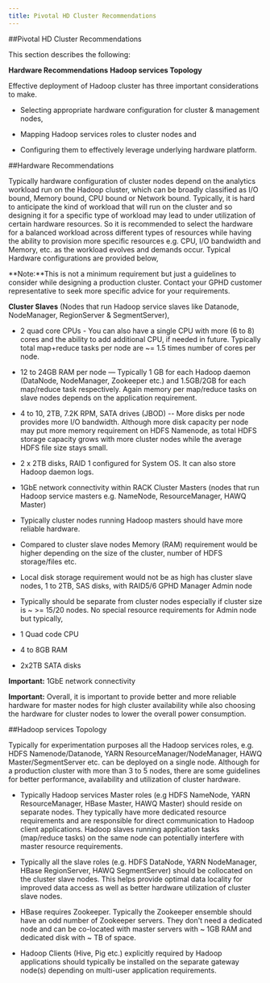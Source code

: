 ```yaml
---
title: Pivotal HD Cluster Recommendations
---
```


##Pivotal HD Cluster Recommendations

This section describes the following:

  **Hardware Recommendations**
  **Hadoop services Topology**

Effective deployment of Hadoop cluster has three important considerations to make.

* Selecting appropriate hardware configuration for cluster & management nodes,

* Mapping Hadoop services roles to cluster nodes and

* Configuring them to effectively leverage underlying hardware platform.

##Hardware Recommendations

Typically hardware configuration of cluster nodes depend on the analytics workload
run on the Hadoop cluster, which can be broadly classified as I/O bound, Memory
bound, CPU bound or Network bound. Typically, it is hard to anticipate the kind of
workload that will run on the cluster and so designing it for a specific type of
workload may lead to under utilization of certain hardware resources. So it is
recommended to select the hardware for a balanced workload across different types of
resources while having the ability to provision more specific resources e.g. CPU, I/O
bandwidth and Memory, etc. as the workload evolves and demands occur.
Typical Hardware configurations are provided below,

**Note:**This is not a minimum requirement but just a guidelines to consider while designing a production cluster. Contact your GPHD customer  representative to seek more specific advice for your requirements.

**Cluster Slaves** (Nodes that run Hadoop service slaves like Datanode, NodeManager,
RegionServer & SegmentServer),

* 2 quad core CPUs - You can also have a single CPU with more (6 to 8) cores and
  the ability to add additional CPU, if needed in future. Typically total map+reduce
  tasks per node are ~= 1.5 times number of cores per node.

* 12 to 24GB RAM per node — Typically 1 GB for each Hadoop daemon
  (DataNode, NodeManager, Zookeeper etc.) and 1.5GB/2GB for each map/reduce
  task respectively. Again memory per map/reduce tasks on slave nodes depends on
  the application requirement.

* 4 to 10, 2TB, 7.2K RPM, SATA drives (JBOD) -- More disks per node provides
  more I/O bandwidth. Although more disk capacity per node may put more
  memory requirement on HDFS Namenode, as total HDFS storage capacity grows
  with more cluster nodes while the average HDFS file size stays small.

* 2 x 2TB disks, RAID 1 configured for System OS. It can also store Hadoop
  daemon logs.

* 1GbE network connectivity within RACK
  Cluster Masters (nodes that run Hadoop service masters e.g. NameNode,
  ResourceManager, HAWQ Master)

* Typically cluster nodes running Hadoop masters should have more reliable
  hardware.

* Compared to cluster slave nodes Memory (RAM) requirement would be higher
  depending on the size of the cluster, number of HDFS storage/files etc.

* Local disk storage requirement would not be as high has cluster slave nodes, 1 to
  2TB, SAS disks, with RAID5/6
  GPHD Manager Admin node

* Typically should be separate from cluster nodes especially if cluster size is ~ >=
  15/20 nodes. No special resource requirements for Admin node but typically,

* 1 Quad code CPU

* 4 to 8GB RAM

* 2x2TB SATA disks

**Important:** 1GbE network connectivity

**Important:** Overall, it is important to provide better and more reliable hardware
for master nodes for high cluster availability while also choosing the hardware for
cluster nodes to lower the overall power consumption.

##Hadoop services Topology

Typically for experimentation purposes all the Hadoop services roles, e.g. HDFS
Namenode/Datanode, YARN ResourceManager/NodeManager, HAWQ
Master/SegmentServer etc. can be deployed on a single node. Although for a
production cluster with more than 3 to 5 nodes, there are some guidelines for better
performance, availability and utilization of cluster hardware.

* Typically Hadoop services Master roles (e.g HDFS NameNode, YARN
  ResourceManager, HBase Master, HAWQ Master) should reside on separate
  nodes. They typically have more dedicated resource requirements and are
  responsible for direct communication to Hadoop client applications. Hadoop
  slaves running application tasks (map/reduce tasks) on the same node can
  potentially interfere with master resource requirements.
* Typically all the slave roles (e.g. HDFS DataNode, YARN NodeManager, HBase
  RegionServer, HAWQ SegmentServer) should be collocated on the cluster slave
  nodes. This helps provide optimal data locality for improved data access as well as
  better hardware utilization of cluster slave nodes.

* HBase requires Zookeeper. Typically the Zookeeper ensemble should have an odd
  number of Zookeeper servers. They don't need a dedicated node and can be
  co-located with master servers with ~ 1GB RAM and dedicated disk with ~ TB of
  space.
* Hadoop Clients (Hive, Pig etc.) explicitly required by Hadoop applications should
  typically be installed on the separate gateway node(s) depending on multi-user
  application requirements.

